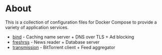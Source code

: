 About
=====

This is a collection of configuration files for Docker Compose to provide a variety of application services.

* [bind](bind) - Caching name server + DNS over TLS + Ad blocking
* [freshrss](freshrss) - News reader + Database server
* [transmission](transmission) - BitTorrent client + Feed aggregator

